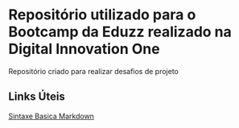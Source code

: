 # Repositório utilizado para o Bootcamp da Eduzz realizado na Digital Innovation One
Repositório criado para realizar desafios de projeto

## Links Úteis
[Sintaxe Basica Markdown](https://www.markdownguide.org/basic-syntax/)


